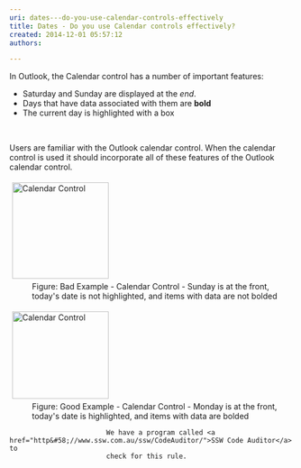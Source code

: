 ```yaml
---
uri: dates---do-you-use-calendar-controls-effectively
title: Dates - Do you use Calendar controls effectively?
created: 2014-12-01 05:57:12
authors:

---
```





<span class='intro'> <p>
                    In Outlook, the Calendar control has a number of important features&#58;</p><ul><li>Saturday and Sunday are displayed at the <em>end</em>.</li><li>Days that have data associated with them are <strong>bold</strong></li><li>The current day is highlighted with a box</li></ul> </span>

<p>​</p><p>
                    Users are familiar with the Outlook calendar control. When the calendar control 
                    is used it should incorporate all of these features of the Outlook calendar 
                    control.</p><dl class="badImage"><dt>
                        <img src="http&#58;//www.ssw.com.au/ssw/Standards/Rules/Images/CalendarControlBad.gif" alt="Calendar Control" style="margin&#58;5px;width&#58;171px;" /></dt><dd>
                        Figure&#58; Bad Example - Calendar Control - Sunday is at the front, today's date is 
                        not highlighted, and items with data are not bolded</dd></dl><dl class="goodImage"><dt>
                        <img width="171" height="155" src="http&#58;//www.ssw.com.au/ssw/Standards/Rules/Images/CalendarControlGood.gif" alt="Calendar Control" style="margin&#58;5px;" /></dt><dd>
                        Figure&#58; Good Example - Calendar Control - Monday is at the front, today's date 
                        is highlighted, and items with data are bolded</dd></dl>
                
                    
                        
                            We have a program called <a href="http&#58;//www.ssw.com.au/ssw/CodeAuditor/">SSW Code Auditor</a> to 
                            check for this rule.



